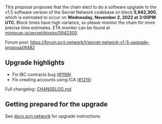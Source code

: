 This proposal proposes that the chain elect to do a software upgrade to the v1.5 software version of the Secret Network codebase on block **5,942,300**, which is estimated to occur on **Wednesday, November 2, 2022 at 3:00PM UTC**. Block times have high variance, so please monitor the chain for more precise time estimates. ETA monitor can be found at [mintscan.io/secret/blocks/5942300](https://www.mintscan.io/secret/blocks/5942300).

Forum post: https://forum.scrt.network/t/secret-network-v1-5-upgrade-proposal/6482

## Upgrade highlights

- Fix IBC contracts bug ([#1199](https://github.com/scrtlabs/SecretNetwork/pull/1199))
- Fix creating accounts using ICA ([#1215](https://github.com/scrtlabs/SecretNetwork/pull/1215))

Full changelog: [CHANGELOG.md](https://github.com/scrtlabs/SecretNetwork/blob/master/CHANGELOG.md#150)

## Getting prepared for the upgrade

See [docs.scrt.network](https://docs.scrt.network/secret-network-documentation/post-mortems-upgrades/upgrade-instructions/v1-5) for upgrade instructions.
